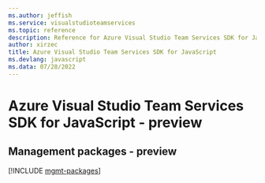 ```yaml
---
ms.author: jeffish
ms.service: visualstudioteamservices
ms.topic: reference
description: Reference for Azure Visual Studio Team Services SDK for JavaScript
author: xirzec
title: Azure Visual Studio Team Services SDK for JavaScript
ms.devlang: javascript
ms.data: 07/28/2022
---
```

# Azure Visual Studio Team Services SDK for JavaScript - preview

## Management packages - preview
[!INCLUDE [mgmt-packages](visual-studio-team-services-mgmt-index.md)]